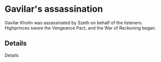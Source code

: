 # Gavilar's assassination
Gavilar Kholin was assassinated by Szeth on behalf of the listeners. Highprinces swore the Vengeance Pact, and the War of Reckoning began.

## Details
Details
